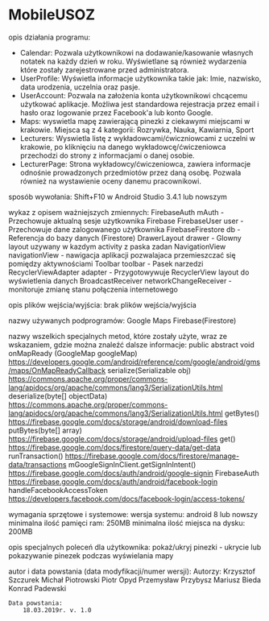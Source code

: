 # MobileUSOZ


opis działania programu:
- Calendar: Pozwala użytkownikowi na dodawanie/kasowanie własnych notatek na każdy dzień w roku. Wyświetlane są również wydarzenia które zostały zarejestrowane przed administratora.
- UserProfile: Wyświetla informacje użytkownika takie jak: Imie, nazwisko, data urodzenia, uczelnia oraz pasje.
- UserAccount: Pozwala na założenia konta użytkownikowi chcącemu użytkować aplikacje. Możliwa jest standardowa rejestracja przez email i hasło oraz logowanie przez Facebook'a lub konto Google.
- Maps: wyswietla mapę zawierającą pinezki z ciekawymi miejscami w krakowie. Miejsca są z 4 kategorii: Rozrywka, Nauka, Kawiarnia, Sport
- Lecturers: Wyswietla listę z wykładowcami/ćwiczniowcami z uczelni w krakowie, po kliknięciu na danego wykładowcę/ćwiczeniowca przechodzi do strony z informacjami o danej osobie.
- LecturerPage: Strona wykładowcy/ćwiczeniowca, zawiera informacje odnośnie prowadzonych przedmiotów przez daną osobę. Pozwala również na wystawienie oceny danemu pracownikowi.

sposób wywołania:
    Shift+F10 w Android Studio 3.4.1 lub nowszym

wykaz z opisem ważniejszych zmiennych:
    FirebaseAuth mAuth - Przechowuje aktualną sesje użytkownika Firebase
    FirebaseUser user - Przechowuje dane zalogowanego użytkownika
    FirebaseFirestore db - Referencja do bazy danych (Firestore)
    DrawerLayout drawer - Glowny layout uzywany w kazdym activity z paska zadan
    NavigationView navigationView - nawigacja aplikacji pozwalajaca przemieszczać się pomiędzy aktywnościami
    Toolbar toolbar - Pasek narzedzi
    RecyclerViewAdapter adapter -  Przygotowywuje RecyclerView layout do wyświetlenia danych
    BroadcastReceiver networkChangeReceiver - monitoruje zmianę stanu połączenia internetowego

opis plików wejścia/wyjścia:
    brak plików wejścia/wyjścia

nazwy używanych podprogramów:
    Google Maps
    Firebase(Firestore)

nazwy wszelkich specjalnych metod, które zostały użyte, wraz ze wskazaniem, gdzie można znaleźć dalsze informacje:
    public abstract void onMapReady (GoogleMap googleMap) https://developers.google.com/android/reference/com/google/android/gms/maps/OnMapReadyCallback
    serialize(Serializable obj) https://commons.apache.org/proper/commons-lang/apidocs/org/apache/commons/lang3/SerializationUtils.html
    deserialize(byte[] objectData) https://commons.apache.org/proper/commons-lang/apidocs/org/apache/commons/lang3/SerializationUtils.html
    getBytes() https://firebase.google.com/docs/storage/android/download-files
    putBytes(byte[] array) https://firebase.google.com/docs/storage/android/upload-files
    get() https://firebase.google.com/docs/firestore/query-data/get-data
    runTransaction() https://firebase.google.com/docs/firestore/manage-data/transactions
    mGoogleSignInClient.getSignInIntent() https://firebase.google.com/docs/auth/android/google-signin
    FirebaseAuth https://firebase.google.com/docs/auth/android/facebook-login
    handleFacebookAccessToken https://developers.facebook.com/docs/facebook-login/access-tokens/
	
	
wymagania sprzętowe i systemowe:
    wersja systemu: android 8 lub nowszy
    minimalna ilość pamięci ram: 250MB
    minimalna ilość miejsca na dysku: 200MB

opis specjalnych poleceń dla użytkownika:
   pokaż/ukryj pinezki - ukrycie lub pokazywanie pinezek podczas wyświelania mapy

autor i data powstania (data modyfikacji/numer wersji):
    Autorzy:
        Krzysztof Szczurek
        Michał Piotrowski
        Piotr Opyd
        Przemysław Przybysz
        Mariusz Bieda
        Konrad Padewski

    Data powstania:
        18.03.2019r. v. 1.0
